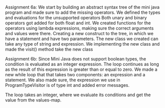 Assignment 6a: We start by building an abstract syntax tree of the mini java program and made sure to add the missing operators. 
We defined the types and evaluations for the unsupported operators Both unary and binary operators got added for both float and int. 
We created functions for the operators using lambda expressions, making sure the correct arguments and values were there. 
Creating a new construct to the tree, in which we have a statement and have two parameters. 
The new class we created can take any type of string and expression. 
We implementing the new class and made the visit() method take the new class

Assignment 6b:
Since Mini Java does not support boolean types, the condition is evaluated as an integer expression. 
The loop continues as long as the result of this expression is greater than or equal to zero.
We made a new while loop that that takes two components: an expression and a statement.
We also made sure, the expression we use in ProgramTypeVisitor is of type int and added error messages.

The loop takes an integer, where we evaluate its conditions and get the value from the values-map.

